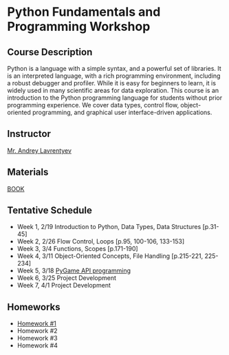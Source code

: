 # Python Fundamentals and Programming Workshop 
## Course Description

Python is a language with a simple syntax, and a powerful set of libraries. It is an interpreted language, with a rich programming environment, including a robust debugger and profiler. While it is easy for beginners to learn, it is widely used in many scientific areas for data exploration. This course is an introduction to the Python programming language for students without prior programming experience. We cover data types, control flow, object-oriented programming, and graphical user interface-driven applications. 

## Instructor
[Mr. Andrey Lavrentyev](lavrentyev.andrey242@gmail.com)

## Materials
[BOOK](https://drive.google.com/open?id=1pvS_PYjIubUVypYuaVK6N4dt7vCSLVgL)

 ## Tentative Schedule
  - Week 1, 2/19 Introduction to Python, Data Types, Data Structures [p.31-45]
  - Week 2, 2/26 Flow Control, Loops [p.95, 100-106, 133-153]
  - Week 3, 3/4 Functions, Scopes [p.171-190]
  - Week 4, 3/11 Object-Oriented Concepts, File Handling [p.215-221, 225-234]
  - Week 5, 3/18 [PyGame API programming](https://www.pygame.org/docs/)
  - Week 6, 3/25 Project Development  
  - Week 7, 4/1 Project Development
  
## Homeworks
  - [Homework #1](https://drive.google.com/open?id=1Zs1ipNNSNTWNJZ9aeZmKEu6Jj5OpuM1n)
  - Homework #2
  - Homework #3
  - Homework #4
